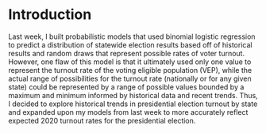 # Introduction
Last week, I built probabilistic models that used binomial logistic regression to predict a distribution of statewide election results based off of historical results and random draws that represent possible rates of voter turnout. However, one flaw of this model is that it ultimately used only one value to represent the turnout rate of the voting eligible population (VEP), while the actual range of possibilities for the turnout rate (nationally or for any given state) could be represented by a range of possible values bounded by a maximum and minimum informed by historical data and recent trends. Thus, I decided to explore historical trends in presidential election turnout by state and expanded upon my models from last week to more accurately reflect expected 2020 turnout rates for the presidential election. 

